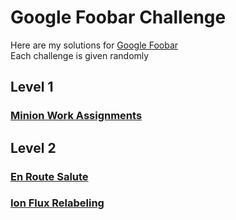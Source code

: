 # Google Foobar Challenge

Here are my solutions for [Google Foobar](https://foobar.withgoogle.com/)  
Each challenge is given randomly 

## Level 1

### [Minion Work Assignments](minions/readme.txt)

## Level 2

### [En Route Salute](salute/readme.txt)
### [Ion Flux Relabeling](ion/readme.txt)
